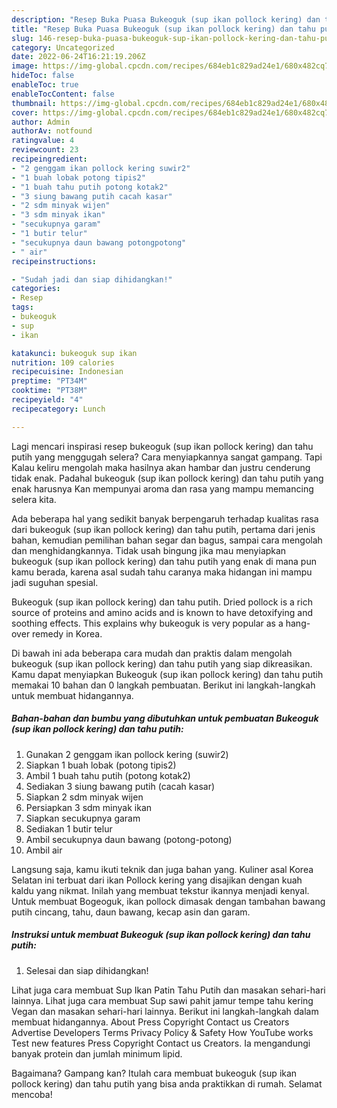 ```yaml
---
description: "Resep Buka Puasa Bukeoguk (sup ikan pollock kering) dan tahu putih Anti Gagal"
title: "Resep Buka Puasa Bukeoguk (sup ikan pollock kering) dan tahu putih Anti Gagal"
slug: 146-resep-buka-puasa-bukeoguk-sup-ikan-pollock-kering-dan-tahu-putih-anti-gagal
category: Uncategorized
date: 2022-06-24T16:21:19.206Z
image: https://img-global.cpcdn.com/recipes/684eb1c829ad24e1/680x482cq70/bukeoguk-sup-ikan-pollock-kering-dan-tahu-putih-foto-resep-utama.jpg
hideToc: false
enableToc: true
enableTocContent: false
thumbnail: https://img-global.cpcdn.com/recipes/684eb1c829ad24e1/680x482cq70/bukeoguk-sup-ikan-pollock-kering-dan-tahu-putih-foto-resep-utama.jpg
cover: https://img-global.cpcdn.com/recipes/684eb1c829ad24e1/680x482cq70/bukeoguk-sup-ikan-pollock-kering-dan-tahu-putih-foto-resep-utama.jpg
author: Admin
authorAv: notfound
ratingvalue: 4
reviewcount: 23
recipeingredient:
- "2 genggam ikan pollock kering suwir2"
- "1 buah lobak potong tipis2"
- "1 buah tahu putih potong kotak2"
- "3 siung bawang putih cacah kasar"
- "2 sdm minyak wijen"
- "3 sdm minyak ikan"
- "secukupnya garam"
- "1 butir telur"
- "secukupnya daun bawang potongpotong"
- " air"
recipeinstructions:

- "Sudah jadi dan siap dihidangkan!"
categories:
- Resep
tags:
- bukeoguk
- sup
- ikan

katakunci: bukeoguk sup ikan 
nutrition: 109 calories
recipecuisine: Indonesian
preptime: "PT34M"
cooktime: "PT38M"
recipeyield: "4"
recipecategory: Lunch

---
```



Lagi mencari inspirasi resep bukeoguk (sup ikan pollock kering) dan tahu putih yang menggugah selera? Cara menyiapkannya sangat gampang. Tapi Kalau keliru mengolah maka hasilnya akan hambar dan justru cenderung tidak enak. Padahal bukeoguk (sup ikan pollock kering) dan tahu putih yang enak harusnya Kan mempunyai aroma dan rasa yang mampu memancing selera kita.


Ada beberapa hal yang sedikit banyak berpengaruh terhadap kualitas rasa dari bukeoguk (sup ikan pollock kering) dan tahu putih, pertama dari jenis bahan, kemudian pemilihan bahan segar dan bagus, sampai cara mengolah dan menghidangkannya. Tidak usah bingung jika mau menyiapkan bukeoguk (sup ikan pollock kering) dan tahu putih yang enak di mana pun kamu berada, karena asal sudah tahu caranya maka hidangan ini mampu jadi suguhan spesial.

Bukeoguk (sup ikan pollock kering) dan tahu putih. Dried pollock is a rich source of proteins and amino acids and is known to have detoxifying and soothing effects. This explains why bukeoguk is very popular as a hang-over remedy in Korea.


Di bawah ini ada beberapa cara mudah dan praktis dalam mengolah bukeoguk (sup ikan pollock kering) dan tahu putih yang siap dikreasikan. Kamu dapat menyiapkan Bukeoguk (sup ikan pollock kering) dan tahu putih memakai 10 bahan dan 0 langkah pembuatan. Berikut ini langkah-langkah untuk membuat hidangannya.

<!--inarticleads1-->

##### Bahan-bahan dan bumbu yang dibutuhkan untuk pembuatan Bukeoguk (sup ikan pollock kering) dan tahu putih:

1. Gunakan 2 genggam ikan pollock kering (suwir2)
1. Siapkan 1 buah lobak (potong tipis2)
1. Ambil 1 buah tahu putih (potong kotak2)
1. Sediakan 3 siung bawang putih (cacah kasar)
1. Siapkan 2 sdm minyak wijen
1. Persiapkan 3 sdm minyak ikan
1. Siapkan secukupnya garam
1. Sediakan 1 butir telur
1. Ambil secukupnya daun bawang (potong-potong)
1. Ambil  air


Langsung saja, kamu ikuti teknik dan juga bahan yang. Kuliner asal Korea Selatan ini terbuat dari ikan Pollock kering yang disajikan dengan kuah kaldu yang nikmat. Inilah yang membuat tekstur ikannya menjadi kenyal. Untuk membuat Bogeoguk, ikan pollock dimasak dengan tambahan bawang putih cincang, tahu, daun bawang, kecap asin dan garam. 

<!--inarticleads2-->

##### Instruksi untuk membuat Bukeoguk (sup ikan pollock kering) dan tahu putih:


1. Selesai dan siap dihidangkan!

Lihat juga cara membuat Sup Ikan Patin Tahu Putih dan masakan sehari-hari lainnya. Lihat juga cara membuat Sup sawi pahit jamur tempe tahu kering Vegan dan masakan sehari-hari lainnya. Berikut ini langkah-langkah dalam membuat hidangannya. About Press Copyright Contact us Creators Advertise Developers Terms Privacy Policy &amp; Safety How YouTube works Test new features Press Copyright Contact us Creators. Ia mengandungi banyak protein dan jumlah minimum lipid. 

Bagaimana? Gampang kan? Itulah cara membuat bukeoguk (sup ikan pollock kering) dan tahu putih yang bisa anda praktikkan di rumah. Selamat mencoba!
